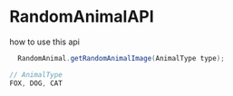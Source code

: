 # RandomAnimalAPI

how to use this api

```java
  RandomAnimal.getRandomAnimalImage(AnimalType type);
```

```java
// AnimalType
FOX, DOG, CAT
```
